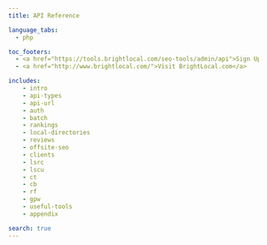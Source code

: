 ```yaml
---
title: API Reference

language_tabs:
  - php

toc_footers:
  - <a href="https://tools.brightlocal.com/seo-tools/admin/api">Sign Up for a Developer Key</a>
  - <a href="http://www.brightlocal.com/">Visit BrightLocal.com</a>

includes:
    - intro
    - api-types
    - api-url
    - auth
    - batch
    - rankings
    - local-directories
    - reviews
    - offsite-seo
    - clients
    - lsrc
    - lscu
    - ct
    - cb
    - rf
    - gpw
    - useful-tools
    - appendix

search: true
---
```

